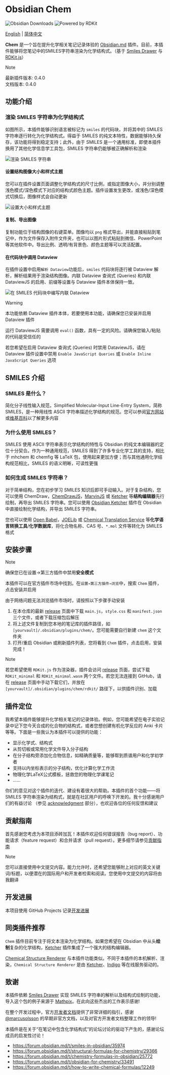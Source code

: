 # Obsidian Chem

![Obsidian Downloads](https://img.shields.io/badge/dynamic/json?logo=obsidian&color=%23483699&label=downloads&query=%24%5B%22chem%22%5D.downloads&url=https%3A%2F%2Fraw.githubusercontent.com%2Fobsidianmd%2Fobsidian-releases%2Fmaster%2Fcommunity-plugin-stats.json) ![Powered by RDKit](https://img.shields.io/badge/Powered%20by-RDKit-3838ff.svg?logo=data:image/png;base64,iVBORw0KGgoAAAANSUhEUgAAABAAAAAQBAMAAADt3eJSAAAABGdBTUEAALGPC/xhBQAAACBjSFJNAAB6JgAAgIQAAPoAAACA6AAAdTAAAOpgAAA6mAAAF3CculE8AAAAFVBMVEXc3NwUFP8UPP9kZP+MjP+0tP////9ZXZotAAAAAXRSTlMAQObYZgAAAAFiS0dEBmFmuH0AAAAHdElNRQfmAwsPGi+MyC9RAAAAQElEQVQI12NgQABGQUEBMENISUkRLKBsbGwEEhIyBgJFsICLC0iIUdnExcUZwnANQWfApKCK4doRBsKtQFgKAQC5Ww1JEHSEkAAAACV0RVh0ZGF0ZTpjcmVhdGUAMjAyMi0wMy0xMVQxNToyNjo0NyswMDowMDzr2J4AAAAldEVYdGRhdGU6bW9kaWZ5ADIwMjItMDMtMTFUMTU6MjY6NDcrMDA6MDBNtmAiAAAAAElFTkSuQmCC)

[English](README.md) | [简体中文](README-ZH.md)

**Chem** 是一个旨在提升化学相关笔记记录体验的 [Obsidian.md](https://obsidian.md/) 插件。目前，本插件能够将您笔记中的SMILES字符串渲染为化学结构式。（基于 [Smiles Drawer](https://github.com/reymond-group/smilesDrawer) 与 [RDKit.js](https://github.com/rdkit/rdkit-js)）

> [!Note]
> 最新插件版本: 0.4.0  
> 文档版本: 0.4.0  

## 功能介绍

### 渲染 SMILES 字符串为化学结构式

如图所示，本插件能够识别语言被标记为 `smiles` 的代码块，并将其中的 SMILES 字符串逐行转化为化学结构式。得益于 SMILES 的纯文本特性，数据能够持久保存，该功能将得到稳定支持；此外，由于 SMILES 是一个通用标准，即使本插件换用了其他化学信息学工具包，SMILES 字符串仍能够被正确解析和渲染

![渲染 SMILES 字符串](https://github.com/Acylation/obsidian-chem/assets/73122375/a9f9a440-dc66-4689-ab1a-1ef265242778)

#### 设置结构图像大小和样式主题

您可以在插件设置页面调整化学结构式的尺寸比例，或指定图像大小，并分别调整浅色模式/深色模式下对应的结构式颜色主题。插件设置发生更改，或浅色/深色模式切换后，图像样式会自动更新

![设置大小和样式主题](https://github.com/Acylation/obsidian-chem/assets/73122375/fde8d0a4-2c9c-458c-b357-78952480b755)

#### 复制、导出图像

复制功能位于结构图像的右键菜单。图像均以 `png` 格式导出，并能直接粘贴到笔记中，作为文件保存入附件文件夹，也可以以图片形式粘贴到微信、PowerPoint 等其他软件中。导出比例、透明/有背景色、颜色主题等可以灵活配置。

#### 在代码块中调用 Dataview

在插件设置中启用`解析 Dataview`功能后，`smiles` 代码块将逐行被 Dataview 解析，解析结果用于渲染结构图像。内联 Dataview 查询式 (Queries) 和内联 DataviewJS 的启用、前缀等设置与 Dataview 插件本体保持一致。

![在 SMILES 代码块中编写内联 Dataview](https://github-production-user-asset-6210df.s3.amazonaws.com/73122375/292734194-d227fdb8-9c8f-4c87-965a-73c0f2445993.png)

> [!Warning]
> 本功能依赖 Dataview 插件本体，若要使用本功能，请确保您已安装并启用 Dataview 插件
>
> 运行 DataviewJS 需要调用 `eval()` 函数，具有一定的风险。请确保您输入/粘贴的代码是受信任的
>  
> 若您希望在启用 Dataview 查询式 (Queries) 时禁用 DataviewJS，请在 Dataview 插件设置中禁用 `Enable JavaScript Queries` 或 `Enable Inline JavaScript Queries` 选项  

## SMILES 介绍

### SMILES 是什么？

简化分子线性输入规范，Simplified Molecular-Input Line-Entry System，简称 SMILES，是一种用线性 ASCII 字符串描述化学结构的规范。您可以参阅[官方网站](http://opensmiles.org/opensmiles.html)或[维基百科](https://zh.wikipedia.org/wiki/%E7%AE%80%E5%8C%96%E5%88%86%E5%AD%90%E7%BA%BF%E6%80%A7%E8%BE%93%E5%85%A5%E8%A7%84%E8%8C%83)以了解更多内容

### 为什么使用 SMILES？

SMILES 使用 ASCII 字符串表示化学结构的特性与 Obsidian 的纯文本编辑器的定位十分契合。作为一种通用规范，SMILES 得到了许多专业化学工具的支持，相比于 mhchem 和 chemfig 等 LaTeX 包，使用起来更加方便；而与其他通用化学结构规范相比，SMILES 的语义明晰，可读性更强

### 如何生成 SMILES 字符串？

 对于简单结构，您在初步学习 SMILES 知识后即可手动输入。对于复杂结构，您可以使用 ChemDraw，[ChemDrawJS](https://chemdrawdirect.perkinelmer.cloud/js/sample/index.html#)，[MarvinJS](https://marvinjs-demo.chemaxon.com/latest/index.html) 或 [Ketcher](https://lifescience.opensource.epam.com/KetcherDemoSA/index.html) 等**结构编辑器**先行绘制，再导出 SMILES 字符串。您可以使用 [Obsidian Ketcher](https://github.com/yuleicul/obsidian-ketcher) 插件在 Obsidian 中直接绘制化学结构，并导出 SMILES 字符串。

 您也可以使用 [Open Babel](https://openbabel.org/)，[JOELib](https://sourceforge.net/projects/joelib/) 或 [Chemical Translation Service](https://cts.fiehnlab.ucdavis.edu/) 等**化学语言转换工具**/**化学数据库**，将化合物名称、CAS 号、`*.mol` 文件等转化为 SMILES 格式

## 安装步骤

> [!Note]
> 确保您已在设置→第三方插件中禁用**安全模式**

本插件可以在官方插件市场中找到。在`设置→第三方插件→浏览`中，搜索 `Chem` 插件，点击安装并启用

由于网络问题无法浏览插件市场时，请按照以下步骤手动安装

1. 在本仓库的最新 [release](https://github.com/Acylation/obsidian-chem/releases/latest) 页面中下载 `main.js`，`style.css` 和 `manifest.json` 三个文件，或者下载压缩包后解压
2. 将上述文件复制到您本地的笔记库的插件路径，如 `[yourvault]/.obsidian/plugins/chem/`。您可能需要自行新建 `chem` 这个文件夹
3. 打开/重启 Obsidian 或刷新插件列表，您将看到 `Chem` 插件，点击启用，安装完成！

> [!Note]
> 若您希望使用 `RDKit.js` 作为渲染器，插件会访问 [release](https://github.com/Acylation/obsidian-chem/releases/latest) 页面，尝试下载 `RDKit_minimal` 和 `RDKit_minimal.wasm` 两个文件。若您无法连接到 GitHub，请在 [release](https://github.com/Acylation/obsidian-chem/releases/latest) 页面中手动下载它们，并放在 `[yourvault]/.obsidian/plugins/chem/rdkit/` 路径下，以供插件识别、加载

## 插件定位

我希望本插件能够提升化学相关笔记的记录体验。例如，您可能希望在电子实验记录中记下您今天合成的化合物的结构式，或者您想创建有机化学反应的 Anki 卡片等等。下面是一些我认为本插件可以提供的功能：

- 显示化学式、结构式
- 从剪切板或常用化学文件导入分子结构
- 在分子结构旁添加化合物信息，如精确质量等，能够帮到质谱用户和化学初学者
- 支持以内坐标表示的分子结构，优化计算化学工作流
- 物理化学LaTeX公式模板，拯救您的物理化学课笔记
- ......

你们的意见对这个插件的迭代、建设有着很大的帮助。本插件的首个功能——将 SMILES 字符串渲染为结构式，就是在社区用户的呼唤下开发的。我十分感谢用户们的有益讨论 （参见 [acknowledgment](https://github.com/Acylation/obsidian-chem#acknowledgment) 部分），也欢迎各位的任何反馈和建议

## 贡献指南

首先感谢您考虑为本项目添砖加瓦！本插件欢迎任何错误报告（bug report）、功能请求（feature request）和合并请求（pull request）。更多细节请参见[贡献指南](docs/CONTRIBUTING-ZH.md)

> [!Note]  
> 您可以直接使用中文提交内容。能力允许时，还希望您能够附上对应的英文关键词/标题，以便潜在的国际用户和开发者检索和阅读。您使用中文提交的内容将由我翻译

## 开发进展

本项目使用 GitHub Projects 记录[开发进展](https://github.com/users/Acylation/projects/6)

## 同类插件推荐

`Chem` 插件目前专注于将文本渲染为化学结构。如果您希望在 Obsidian 中从头**绘制**复杂的化学结构，[Ketcher](https://github.com/yuleicul/obsidian-ketcher) 插件集成了一个强大的结构编辑器。

[Chemical Structure Renderer](https://github.com/xaya1001/obsidian-Chemical-Structure-Renderer) 与本插件功能类似。不同于本插件的本机解析、渲染，`Chemical Structure Renderer` 是由 [Ketcher](https://github.com/epam/ketcher)、[Indigo](https://github.com/epam/Indigo) 等在线服务驱动的。

## 致谢

本插件依赖 [Smiles Drawer](https://github.com/reymond-group/smilesDrawer) 实现 SMILES 字符串的解析以及结构式绘制的功能，导入这个包的例子来源于 [Mathpix](https://github.com/Mathpix/mathpix-markdown-it)。在此向这些杰出的工作表示感谢!

在整个开发过程中，官方[开发者文档](https://docs.obsidian.md/Plugins/Getting+started/Build+a+plugin)提供了非常详细的指引，感谢 [@marcusolsson](https://github.com/marcusolsson) 的早期非官方文档，以及对官方开发者文档整理工作的领导!

本插件是在关于“在笔记中包含化学结构式”的论坛讨论的驱动下产生的，感谢论坛成员的启发性讨论！

- <https://forum.obsidian.md/t/smiles-in-obsidian/35974>
- <https://forum.obsidian.md/t/structural-formulas-for-chemistry/29366>
- <https://forum.obsidian.md/t/chemistry-formulas-in-obsidian/25772>
- <https://forum.obsidian.md/t/obsidian-for-chemistry/33491>
- <https://forum.obsidian.md/t/how-to-write-chemical-formulas/12249>
